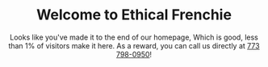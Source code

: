 ---
title: Welcome to Ethical Frenchie
subtitle: Looks like you've made it to the end of our homepage, Which is good, less than 1% of visitors make it here. As a reward, you can call us directly at <a href="tel:773 798-0950">773 798-0950</a>!
button:
  style: primary
  text: View our Puppies
  size: xlarge
  url: /french-bulldog-puppies/
  blank: false
---